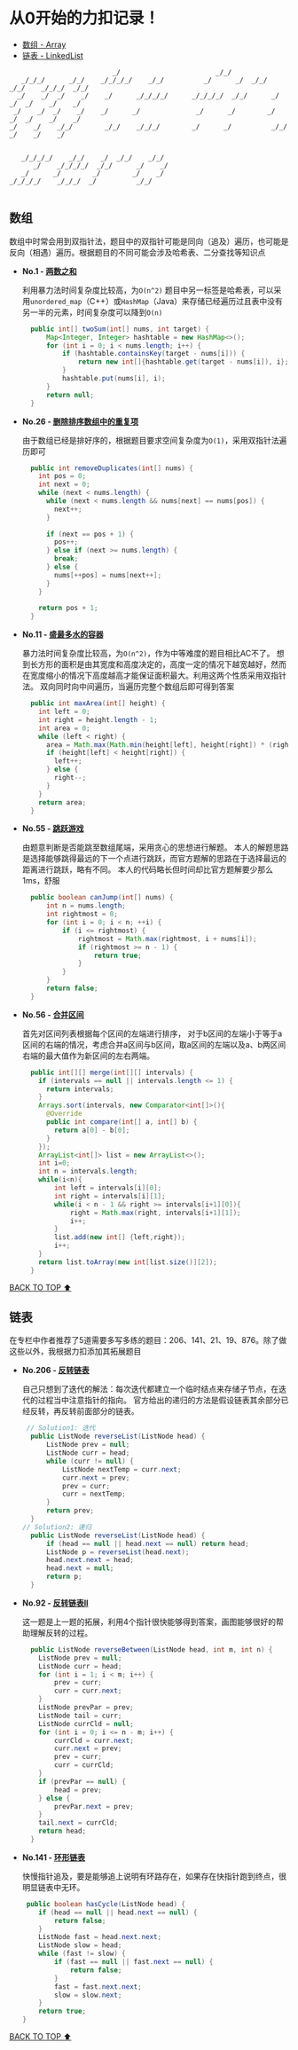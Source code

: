 # 从0开始的力扣记录！
- [数组 - Array](#数组)
- [链表 - LinkedList](#链表)

```text
                          _/                        _/_/                                     
   _/_/_/      _/_/    _/_/_/_/    _/_/          _/      _/  _/_/    _/_/    _/_/_/  _/_/    
  _/    _/  _/    _/    _/      _/_/_/_/      _/_/_/_/  _/_/      _/    _/  _/    _/    _/   
 _/    _/  _/    _/    _/      _/              _/      _/        _/    _/  _/    _/    _/    
_/    _/    _/_/        _/_/    _/_/_/        _/      _/          _/_/    _/    _/    _/     
                                                                               
                                           
   _/_/_/_/    _/_/    _/  _/_/    _/_/    
      _/    _/_/_/_/  _/_/      _/    _/   
   _/      _/        _/        _/    _/    
_/_/_/_/    _/_/_/  _/          _/_/       
                                           
```

## 数组
数组中时常会用到双指针法，题目中的双指针可能是同向（追及）遍历，也可能是反向（相遇）遍历。根据题目的不同可能会涉及哈希表、二分查找等知识点

- **No.1 - [两数之和](https://leetcode-cn.com/problems/two-sum)**

  利用暴力法时间复杂度比较高，为`O(n^2)`
  题目中另一标签是哈希表，可以采用`unordered_map`（C++）或`HashMap`（Java）来存储已经遍历过且表中没有另一半的元素，时间复杂度可以降到`O(n)`
  
  ```java
    public int[] twoSum(int[] nums, int target) {
        Map<Integer, Integer> hashtable = new HashMap<>();
        for (int i = 0; i < nums.length; i++) {
            if (hashtable.containsKey(target - nums[i])) {
                return new int[]{hashtable.get(target - nums[i]), i};
            }
            hashtable.put(nums[i], i);
        }
        return null;
    }
  ```
  
- **No.26 - [删除排序数组中的重复项](https://leetcode-cn.com/problems/remove-duplicates-from-sorted-array/)**

  由于数组已经是排好序的，根据题目要求空间复杂度为`O(1)`，采用双指针法遍历即可
  
  ```java
    public int removeDuplicates(int[] nums) {
      int pos = 0;
      int next = 0;
      while (next < nums.length) {
        while (next < nums.length && nums[next] == nums[pos]) {
          next++;
        }
        
        if (next == pos + 1) {
          pos++;
        } else if (next >= nums.length) {
          break;
        } else {
          nums[++pos] = nums[next++];
        }
      }
      
      return pos + 1;
    }
  ```

- **No.11 - [盛最多水的容器](https://leetcode-cn.com/problems/container-with-most-water)**

  暴力法时间复杂度比较高，为`O(n^2)`，作为中等难度的题目相比AC不了。
  想到长方形的面积是由其宽度和高度决定的，高度一定的情况下越宽越好，然而在宽度缩小的情况下高度越高才能保证面积最大。利用这两个性质采用双指针法。
  双向同时向中间遍历，当遍历完整个数组后即可得到答案
  
  ```java
    public int maxArea(int[] height) {
      int left = 0;
      int right = height.length - 1;
      int area = 0;
      while (left < right) {
        area = Math.max(Math.min(height[left], height[right]) * (right - left), area);
        if (height[left] < height[right]) {
          left++;
        } else {
          right--;
        }
      }
      return area;
    }
  ```
  
- **No.55 - [跳跃游戏](https://leetcode-cn.com/problems/jump-game)**

  由题意判断是否能跳至数组尾端，采用贪心的思想进行解题。
  本人的解题思路是选择能够跳得最远的下一个点进行跳跃，而官方题解的思路在于选择最远的距离进行跳跃，略有不同。
  本人的代码略长但时间却比官方题解要少那么1ms，舒服
  
  ```java
    public boolean canJump(int[] nums) {
        int n = nums.length;
        int rightmost = 0;
        for (int i = 0; i < n; ++i) {
            if (i <= rightmost) {
                rightmost = Math.max(rightmost, i + nums[i]);
                if (rightmost >= n - 1) {
                    return true;
                }
            }
        }
        return false;
    }
  ```

- **No.56 - [合并区间](https://leetcode-cn.com/problems/merge-intervals)**

  首先对区间列表根据每个区间的左端进行排序，
  对于b区间的左端小于等于a区间的右端的情况，考虑合并a区间与b区间，取a区间的左端以及a、b两区间右端的最大值作为新区间的左右两端。
  
  ```java
    public int[][] merge(int[][] intervals) {
      if (intervals == null || intervals.length <= 1) {
        return intervals;
      }
      Arrays.sort(intervals, new Comparator<int[]>(){
        @Override
        public int compare(int[] a, int[] b) {
          return a[0] - b[0];
        }
      });
      ArrayList<int[]> list = new ArrayList<>();
      int i=0;
      int n = intervals.length;
      while(i<n){
          int left = intervals[i][0];
          int right = intervals[i][1];
          while(i < n - 1 && right >= intervals[i+1][0]){
              right = Math.max(right, intervals[i+1][1]);
              i++;
          }
          list.add(new int[] {left,right});
          i++;
      }
      return list.toArray(new int[list.size()][2]);
    }
  ```
  
[BACK TO TOP ⬆︎](#从0开始的力扣记录)

## 链表
在专栏中作者推荐了5道需要多写多练的题目：206、141、21、19、876。除了做这些以外，我根据力扣添加其拓展题目

- **No.206 - [反转链表](https://leetcode-cn.com/problems/reverse-linked-list/)**

  自己只想到了迭代的解法：每次迭代都建立一个临时结点来存储子节点，在迭代的过程当中注意指针的指向。
  官方给出的递归的方法是假设链表其余部分已经反转，再反转前面部分的链表。

  ```java
   // Solution1: 迭代
    public ListNode reverseList(ListNode head) {
        ListNode prev = null;
        ListNode curr = head;
        while (curr != null) {
            ListNode nextTemp = curr.next;
            curr.next = prev;
            prev = curr;
            curr = nextTemp;
        }
        return prev;
    }
  // Solution2: 递归
    public ListNode reverseList(ListNode head) {
        if (head == null || head.next == null) return head;
        ListNode p = reverseList(head.next);
        head.next.next = head;
        head.next = null;
        return p;
    }
  ```
  
- **No.92 - [反转链表II](https://leetcode-cn.com/problems/reverse-linked-list-ii/)**

  这一题是上一题的拓展，利用4个指针很快能够得到答案，画图能够很好的帮助理解反转的过程。
  
  ```java
    public ListNode reverseBetween(ListNode head, int m, int n) {
      ListNode prev = null;
      ListNode curr = head;
      for (int i = 1; i < m; i++) {
          prev = curr;
          curr = curr.next;
      }
      ListNode prevPar = prev;
      ListNode tail = curr;
      ListNode currCld = null;
      for (int i = 0; i <= n - m; i++) {
          currCld = curr.next;
          curr.next = prev;
          prev = curr;
          curr = currCld;
      }
      if (prevPar == null) {
          head = prev;
      } else {
          prevPar.next = prev;
      }
      tail.next = currCld;
      return head; 
    }
  ```

- **No.141 - [环形链表](https://leetcode-cn.com/problems/linked-list-cycle/)**

  快慢指针追及，要是能够追上说明有环路存在，如果存在快指针跑到终点，很明显链表中无环。

  ```java
   public boolean hasCycle(ListNode head) {
      if (head == null || head.next == null) {
          return false;
      }
      ListNode fast = head.next.next;
      ListNode slow = head;
      while (fast != slow) {
          if (fast == null || fast.next == null) {
              return false;
          }
          fast = fast.next.next;
          slow = slow.next;
      }
      return true;
  }
  ```

[BACK TO TOP ⬆︎](#从0开始的力扣记录)
